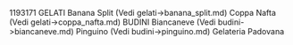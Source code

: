 1193171
GELATI
Banana Split (Vedi gelati->banana_split.md)
Coppa Nafta (Vedi gelati->coppa_nafta.md)
BUDINI
Biancaneve (Vedi budini->biancaneve.md)
Pinguino (Vedi budini->pinguino.md)
Gelateria Padovana
